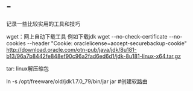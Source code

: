 # -
记录一些比较实用的工具和技巧


wget：网上自动下载工具 例如下载jdk 
wget --no-check-certificate --no-cookies --header "Cookie: oraclelicense=accept-securebackup-cookie" http://download.oracle.com/otn-pub/java/jdk/8u181-b13/96a7b8442fe848ef90c96a2fad6ed6d1/jdk-8u181-linux-x64.tar.gz

tar: linux解压缩包

ln -s  /opt/freeware/old/jdk1.7.0_79/bin/jar jar #创建软路由
